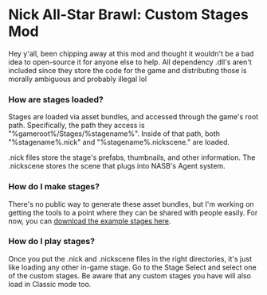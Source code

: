 # Nick All-Star Brawl: Custom Stages Mod

Hey y'all, been chipping away at this mod and thought it wouldn't be a bad idea to open-source it for anyone else to help.
All dependency .dll's aren't included since they store the code for the game and distributing those is morally ambiguous and probably illegal lol


### How are stages loaded?
Stages are loaded via asset bundles, and accessed through the game's root path. Specifically, the path they access is "%gameroot%/Stages/%stagename%". Inside of that path, both "%stagename%.nick" and "%stagename%.nickscene." are loaded.

.nick files store the stage's prefabs, thumbnails, and other information. The .nickscene stores the scene that plugs into NASB's Agent system.

### How do I make stages?
There's no public way to generate these asset bundles, but I'm working on getting the tools to a point where they can be shared with people easily. For now, you can [download the example stages here](https://drive.google.com/file/d/1M6dka22-oVe-NUlYbFFEFPRmryaxtlGu/view?usp=sharing).

### How do I play stages?
Once you put the .nick and .nickscene files in the right directories, it's just like loading any other in-game stage. Go to the Stage Select and select one of the custom stages. Be aware that any custom stages you have will also load in Classic mode too.
